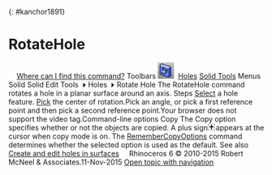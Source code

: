 ---
---

{: #kanchor1891}
# RotateHole
 [![images/transparent.gif](images/transparent.gif)Where can I find this command?](javascript:void(0);) Toolbars
![images/rotatehole.png](images/rotatehole.png) [Holes](holes-toolbar.html)  [Solid Tools](solid-tools-toolbar.html) 
Menus
Solid
Solid Edit Tools![images/menuarrow.gif](images/menuarrow.gif)
Holes![images/menuarrow.gif](images/menuarrow.gif)
Rotate Hole
The RotateHole command rotates a hole in a planar surface around an axis.
Steps
 [Select](select-objects.html) a hole feature. [Pick](pick-location.html) the center of rotation.Pick an angle, or pick a first reference point and then pick a second reference point.Your browser does not support the video tag.Command-line options
Copy
The Copy option specifies whether or not the objects are copied. A plus sign![images/copyplus.png](images/copyplus.png)appears at the cursor when copy mode is on.
The [RememberCopyOptions](remembercopyoptions.html) command determines whether the selected option is used as the default.
See also
 [Create and edit holes in surfaces](sak-holes.html) 
&#160;
&#160;
Rhinoceros 6 © 2010-2015 Robert McNeel &amp; Associates.11-Nov-2015
 [Open topic with navigation](rotatehole.html) 

